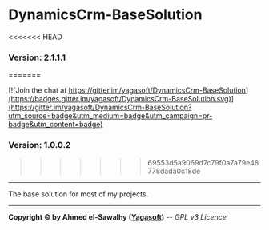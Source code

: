 # DynamicsCrm-BaseSolution
<<<<<<< HEAD
### Version: 2.1.1.1
=======

[![Join the chat at https://gitter.im/yagasoft/DynamicsCrm-BaseSolution](https://badges.gitter.im/yagasoft/DynamicsCrm-BaseSolution.svg)](https://gitter.im/yagasoft/DynamicsCrm-BaseSolution?utm_source=badge&utm_medium=badge&utm_campaign=pr-badge&utm_content=badge)

### Version: 1.0.0.2
>>>>>>> 69553d5a9069d7c79f0a7a79e48778dada0c18de
---

The base solution for most of my projects.

---
**Copyright &copy; by Ahmed el-Sawalhy ([Yagasoft](http://yagasoft.com))** -- _GPL v3 Licence_

